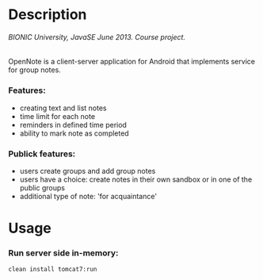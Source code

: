 Description
===========
###### BIONIC University, JavaSE June 2013. Course project.  
OpenNote is a client-server application for Android that implements service for group notes.

### Features:
- creating text and list notes
- time limit for each note
- reminders in defined time period
- ability to mark note as completed

### Publick features:
- users create groups and add group notes
- users have a choice: create notes in their own sandbox or in one of the public groups
- additional type of note: 'for acquaintance'

Usage
===========

### Run server side in-memory:
```
clean install tomcat7:run
```
